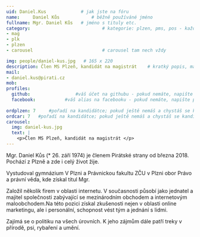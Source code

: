 ```yaml
---
uid: Daniel.Kus				# jak jste na fóru
name:     Daniel Kůs  			# běžně používáné jméno
fullname: Mgr. Daniel Kůs  	# jméno s tituly etc.
category:                 			# kategorie: plzen, pms, pos - každá na svůj řádek
- mag
- plk
- plzen
- carousel							# carousel tam nech vždy

img: people/daniel-kus.jpg   # 165 x 220
description: Člen MS Plzeň, kandidát na magistrát    # kratký popis, max 160 znaků
mail:
- daniel.kus@pirati.cz
mob: 
profiles:
  github:                 #váš účet na githubu - pokud nemáte, napište před to #
  facebook: 		  #váš alias na facebooku - pokud nemáte, napište před to #
  
ordplzen: 7		#pořadí na kandidátce; pokud ještě nemáš a chystáš se kandidovat, napiš náhodné číslo větší než 10
ordcar: 7	#pořadí na kandidátce; pokud ještě nemáš a chystáš se kandidovat, napiš náhodné číslo větší než 10
carousel:
  img: daniel-kus.jpg
  text: |
    <p>Člen MS Plzeň, kandidát na magistrát </p>
--- 
```


Mgr. Daniel Kůs (* 26. září 1974) je členem Pirátské strany od března 2018. Pochází z Plzně a zde i celý život žije.

Vystudoval gymnázium V Plzni a Právnickou fakultu ZČU v Plzni obor Právo a právní věda, kde získal titul Mgr.

Založil několik firem v oblasti internetu. V současnosti působí jako jednatel a majitel společnosti zabývající se mezinárodním obchodem a internetovým maloobchodem.Na této pozici získal zkušenosti nejen v oblasti online marketingu, ale i personální, schopnost vést tým a jednání s lidmi.

Zajímá se o politiku na všech úrovních. K jeho zájmům dále patří treky v přírodě, psi, rybaření a umění. 
